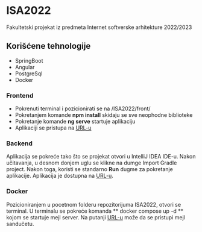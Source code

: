 # ISA2022
Fakultetski projekat iz predmeta Internet softverske arhitekture 2022/2023


## Korišćene tehnologije

- SpringBoot
- Angular
- PostgreSql
- Docker

### Frontend

- Pokrenuti terminal i pozicionirati se na /ISA2022/front/
- Pokretanjem komande <strong>npm install</strong> skidaju se sve neophodne biblioteke
- Pokretanje komande  <strong>ng serve</strong> startuje aplikaciju
- Aplikaciji se pristupa na <a href="http://localhost:4200">URL-u</a>

### Backend
Aplikacija se pokreće tako što se projekat otvori u IntelliJ IDEA IDE-u. Nakon učitavanja, u desnom donjem uglu se klikne na dumge Import Gradle project. Nakon toga, koristi se standarno <strong>Run</strong> dugme za pokretanje aplikacije. Aplikacija je dostupna na <a href="http://localhost:8080">URL-u</a>.

### Docker
Pozicioniranjem u pocetnom folderu repozitorijuma ISA2022, otvori se terminal. U terminalu se pokreće komanda ** docker compose up -d ** kojom se startuje mejl server. Na putanji <a href="http://localhost:8082">URL-u</a> može da se pristupi mejl sandučetu.
